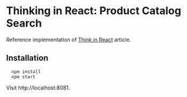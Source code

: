 # Thinking in React: Product Catalog Search

Reference implementation of [Think in React](https://facebook.github.io/react/docs/thinking-in-react.html) article.

## Installation

```
  npm install
  npm start
```

Visit http://localhost:8081.
